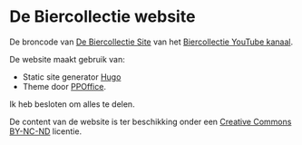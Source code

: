 # De Biercollectie website

De broncode van [De Biercollectie Site](https://biercollectie.be) van het [Biercollectie YouTube kanaal](https://www.youtube.com/biercollectiebe).

De website maakt gebruik van:  
* Static site generator [Hugo](https://github.com/spf13/hugo)
* Theme door [PPOffice](http://github.com/ppoffice).

Ik heb besloten om alles te delen.  

De content van de website is ter beschikking onder een [Creative Commons BY-NC-ND](https://creativecommons.org/licenses/by-nc-nd/4.0/deed.nl) licentie.
